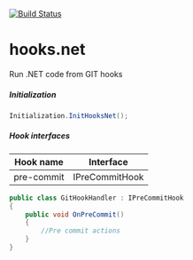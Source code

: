 [![Build Status](https://travis-ci.org/hooksnet/hooks.net.svg?branch=master)](https://travis-ci.org/hooksnet/hooks.net)

# hooks.net
Run .NET code from GIT hooks

##### Initialization

```csharp
Initialization.InitHooksNet();
```

##### Hook interfaces

| Hook name | Interface |
| --------- | ---------------------- |
| pre-commit| IPreCommitHook		 |

```csharp
public class GitHookHandler : IPreCommitHook
{
    public void OnPreCommit()
    {
        //Pre commit actions
    }
}
```